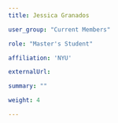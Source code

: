 ```yaml
---
title: Jessica Granados

user_group: "Current Members"

role: "Master's Student"

affiliation: 'NYU'

externalUrl: 

summary: ""

weight: 4

---
```



